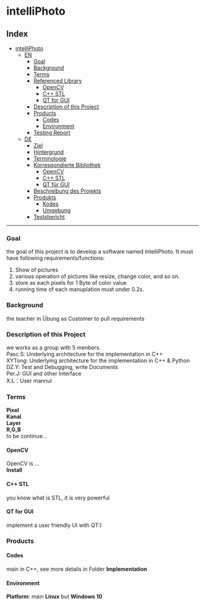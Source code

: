 # intelliPhoto  

## Index

- [intelliPhoto](#intelliphoto)
  - [EN](#en)
    - [Goal](#goal)
    - [Background](#background)
    - [Terms](#term)
    - [Referenced Library](#library)
      - [OpenCV](#opencv)
      - [C++ STL](#stl)
      - [QT for GUI](#GUI_QT)
    - [Description of this Project](#testplan)
    - [Products](#testanalysebericht)
      - [Codes](#codes)
      - [Environment](#envir)
    - [Testing Report](#test_report)
  - [DE](#de)
    - [Ziel](#ziel)
    - [Hintergrund](#hintergrund)
    - [Terminologie](#term)
    - [Korrespondierte Bibliothek](#bibliothek)
      - [OpenCV](#opencv1)
      - [C++ STL](#stl1)
      - [QT für GUI](#qt1)
    - [Beschreibung des Projekts](#testplan1)
    - [Produkts](#Produkt)
      - [Kodes](#kodes)
      - [Umgebung](#umgebung)
    - [Testsbericht](#test_bericht)  

-----------------------------------
### Goal  
the goal of this project is to develop a software named IntelliPhoto. It must have following requirements/functions:  
  1. Show of pictures  
  2. various operation of pictures like resize, change color, and so on.  
  3. store as each pixels for 1 Byte of color value  
  4. running time of each manuplation must under 0.2s.  

### Background  
the teacher in Übung as Customer to pull requirements  

### Description of this Project  
we works as a group with 5 menbers.  
Pasc.S: Underlying architecture for the implementation in C++  
XYTong: Underlying architecture for the implementation in C++ & Python  
DZ.Y: Test and Debugging, write Documents  
Per.J: GUI and other Interface  
X.L：User mannul  

### Terms  
**Pixel**    
**Kanal**  
**Layer**  
**R,G,B**  
to be continue...  

#### OpenCV  
OpenCV is ...  
**Install**  

#### C++ STL  
you know what is STL, it is very powerful  

#### QT for GUI  
implement a user friendly UI with QT:)  

### Products  

#### Codes  
main in C++, see more details in Folder **Implementation**  

#### Environment  
**Platform**: main **Linux** but **Windows 10**  

